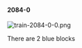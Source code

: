 #### 2084-0
![train-2084-0-0.png](https://github.com/lil-lab/nlvr/raw/master/nlvr/train/images/24/train-2084-0-0.png "train-2084-0-0.png")

There are 2 blue blocks